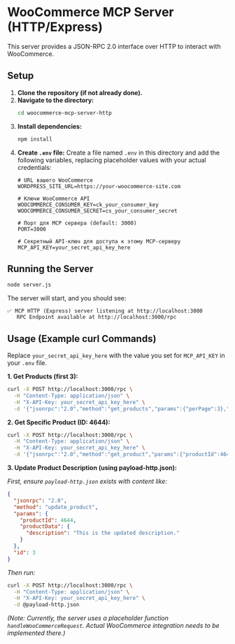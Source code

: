 # WooCommerce MCP Server (HTTP/Express)

This server provides a JSON-RPC 2.0 interface over HTTP to interact with WooCommerce.

## Setup

1.  **Clone the repository (if not already done).**
2.  **Navigate to the directory:**
    ```bash
    cd woocommerce-mcp-server-http
    ```
3.  **Install dependencies:**
    ```bash
    npm install
    ```
4.  **Create `.env` file:** Create a file named `.env` in this directory and add the following variables, replacing placeholder values with your actual credentials:
    ```dotenv
    # URL вашего WooCommerce
    WORDPRESS_SITE_URL=https://your-woocommerce-site.com

    # Ключи WooCommerce API
    WOOCOMMERCE_CONSUMER_KEY=ck_your_consumer_key
    WOOCOMMERCE_CONSUMER_SECRET=cs_your_consumer_secret

    # Порт для MCP сервера (default: 3000)
    PORT=3000

    # Секретный API-ключ для доступа к этому MCP-серверу
    MCP_API_KEY=your_secret_api_key_here 
    ```

## Running the Server

```bash
node server.js
```

The server will start, and you should see:
```
✅ MCP HTTP (Express) server listening at http://localhost:3000
   RPC Endpoint available at http://localhost:3000/rpc
```

## Usage (Example curl Commands)

Replace `your_secret_api_key_here` with the value you set for `MCP_API_KEY` in your `.env` file.

**1. Get Products (first 3):**
```bash
curl -X POST http://localhost:3000/rpc \
  -H "Content-Type: application/json" \
  -H "X-API-Key: your_secret_api_key_here" \
  -d '{"jsonrpc":"2.0","method":"get_products","params":{"perPage":3},"id":1}'
```

**2. Get Specific Product (ID: 4644):**
```bash
curl -X POST http://localhost:3000/rpc \
  -H "Content-Type: application/json" \
  -H "X-API-Key: your_secret_api_key_here" \
  -d '{"jsonrpc":"2.0","method":"get_product","params":{"productId":4644},"id":2}'
```

**3. Update Product Description (using payload-http.json):**

*First, ensure `payload-http.json` exists with content like:* 
```json
{
  "jsonrpc": "2.0",
  "method": "update_product",
  "params": {
    "productId": 4644,
    "productData": {
      "description": "This is the updated description."
    }
  },
  "id": 3
}
```

*Then run:* 
```bash
curl -X POST http://localhost:3000/rpc \
  -H "Content-Type: application/json" \
  -H "X-API-Key: your_secret_api_key_here" \
  -d @payload-http.json
```

*(Note: Currently, the server uses a placeholder function `handleWooCommerceRequest`. Actual WooCommerce integration needs to be implemented there.)* 